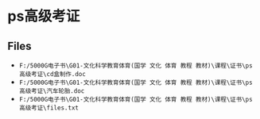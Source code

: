 # ps高级考证

## Files

- `F:/5000G电子书\G01-文化科学教育体育(国学 文化 体育 教程 教材)\课程\证书\ps高级考证\cd盒制作.doc`
- `F:/5000G电子书\G01-文化科学教育体育(国学 文化 体育 教程 教材)\课程\证书\ps高级考证\汽车轮胎.doc`
- `F:/5000G电子书\G01-文化科学教育体育(国学 文化 体育 教程 教材)\课程\证书\ps高级考证\files.txt`
